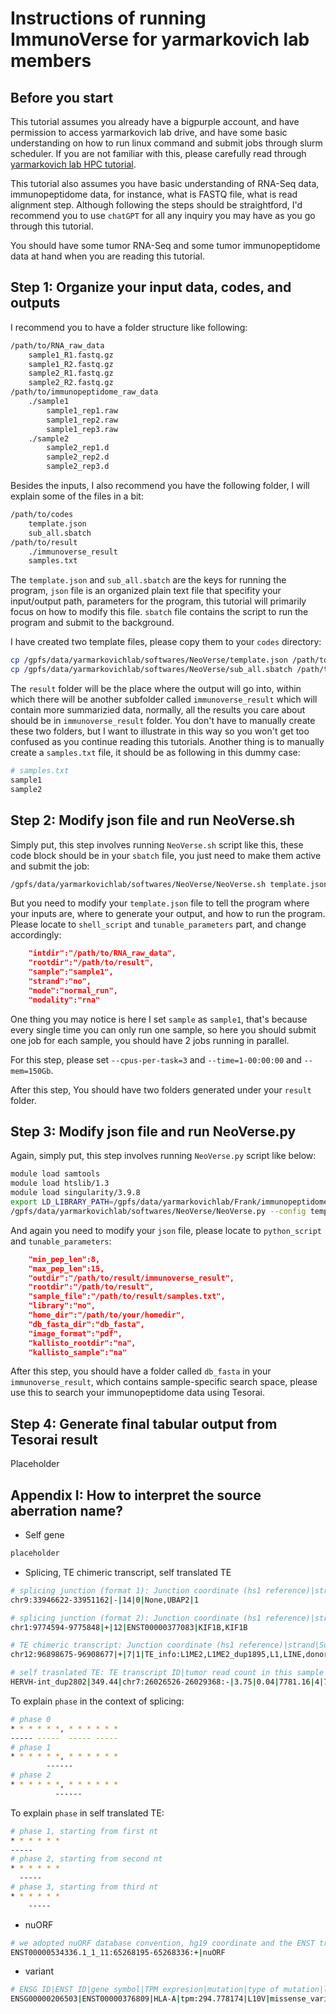 # Instructions of running ImmunoVerse for yarmarkovich lab members

## Before you start

This tutorial assumes you already have a bigpurple account, and have permission to access yarmarkovich lab drive, and have some basic understanding on how to run linux command and submit jobs through slurm scheduler. If you are not familiar with this, please carefully read through [yarmarkovich lab HPC tutorial](https://docs.google.com/document/d/14PZOJr-cr6z3JhHkEptWw5fPAztqVsmYXn3FvTKL4Zs/edit?usp=sharing).

This tutorial also assumes you have basic understanding of RNA-Seq data, immunopeptidome data, for instance, what is FASTQ file, what is read alignment step. Although following the steps should be straightford, I'd recommend you to use `chatGPT` for all any inquiry you may have as you go through this tutorial.

You should have some tumor RNA-Seq and some tumor immunopeptidome data at hand when you are reading this tutorial.

## Step 1: Organize your input data, codes, and outputs

I recommend you to have a folder structure like following:

```bash
/path/to/RNA_raw_data
    sample1_R1.fastq.gz
    sample1_R2.fastq.gz
    sample2_R1.fastq.gz
    sample2_R2.fastq.gz
/path/to/immunopeptidome_raw_data
    ./sample1
        sample1_rep1.raw
        sample1_rep2.raw
        sample1_rep3.raw
    ./sample2
        sample2_rep1.d
        sample2_rep2.d
        sample2_rep3.d
```

Besides the inputs, I also recommend you have the following folder, I will explain some of the files in a bit:

```bash
/path/to/codes
    template.json
    sub_all.sbatch
/path/to/result
    ./immunoverse_result
    samples.txt
```

The `template.json` and `sub_all.sbatch` are the keys for running the program, `json` file is an organized plain text file that specifity your input/output path, parameters for the program, this tutorial will primarily focus on how to modify this file. `sbatch` file contains the script to run the program and submit to the background.

I have created two template files, please copy them to your `codes` directory:

```bash
cp /gpfs/data/yarmarkovichlab/softwares/NeoVerse/template.json /path/to/codes
cp /gpfs/data/yarmarkovichlab/softwares/NeoVerse/sub_all.sbatch /path/to/codes
```

The `result` folder will be the place where the output will go into, within which there will be another subfolder called `immunoverse_result` which will contain more summarizied data, normally, all the results you care about should be in `immunoverse_result` folder. You don't have to manually create these two folders, but I want to illustrate in this way so you won't get too confused as you continue reading this tutorials. Another thing is to manually create a `samples.txt` file, it should be as following in this dummy case:

```bash
# samples.txt
sample1
sample2
```

## Step 2: Modify json file and run NeoVerse.sh

Simply put, this step involves running `NeoVerse.sh` script like this, these code block should be in your `sbatch` file, you just need to make them active and submit the job:

```bash
/gpfs/data/yarmarkovichlab/softwares/NeoVerse/NeoVerse.sh template.json
```

But you need to modify your `template.json` file to tell the program where your inputs are, where to generate your output, and how to run the program. Please locate to `shell_script` and `tunable_parameters` part, and change accordingly:

```json
    "intdir":"/path/to/RNA_raw_data",
    "rootdir":"/path/to/result",
    "sample":"sample1",
    "strand":"no",
    "mode":"normal_run",
    "modality":"rna"
```

One thing you may notice is here I set `sample` as `sample1`, that's because every single time you can only run one sample, so here you should submit one job for each sample, you should have 2 jobs running in parallel. 

For this step, please set `--cpus-per-task=3` and `--time=1-00:00:00` and `--mem=150Gb`.

After this step, You should have two folders generated under your `result` folder.

## Step 3: Modify json file and run NeoVerse.py 

Again, simply put, this step involves running `NeoVerse.py` script like below:

```bash
module load samtools
module load htslib/1.3
module load singularity/3.9.8
export LD_LIBRARY_PATH=/gpfs/data/yarmarkovichlab/Frank/immunopeptidome_project/engine/SNV/snv_env/lib:$LD_LIBRARY_PATH
/gpfs/data/yarmarkovichlab/softwares/NeoVerse/NeoVerse.py --config template.json --running_mode non_interactive
```

And again you need to modify your `json` file, please locate to `python_script` and `tunable_parameters`:

```json
    "min_pep_len":8,
    "max_pep_len":15,
    "outdir":"/path/to/result/immunoverse_result",
    "rootdir":"/path/to/result",
    "sample_file":"/path/to/result/samples.txt",
    "library":"no",
    "home_dir":"/path/to/your/homedir",
    "db_fasta_dir":"db_fasta",
    "image_format":"pdf",
    "kallisto_rootdir":"na",
    "kallisto_sample":"na"
```

After this step, you should have a folder called `db_fasta` in your `immunoverse_result`, which contains sample-specific search space, please use this to search your immunopeptidome data using Tesorai.

## Step 4: Generate final tabular output from Tesorai result

Placeholder

## Appendix I: How to interpret the source aberration name?

- Self gene

```bash
placeholder
```

- Splicing, TE chimeric transcript, self translated TE

```bash
# splicing junction (format 1): Junction coordinate (hs1 reference)|strand|Supporting RNA read count|phase|splicing site 1/2 gene symbols|nth discontinous peptide fragment from this junction
chr9:33946622-33951162|-|14|0|None,UBAP2|1

# splicing junction (format 2): Junction coordinate (hs1 reference)|strand|Supporting RNA read count|This junction is in a documented isoform ENST ID|splicing site 1/2 gene symbols
chr1:9774594-9775848|+|12|ENST00000377083|KIF1B,KIF1B

# TE chimeric transcript: Junction coordinate (hs1 reference)|strand|Supporting RNA read count|phase|TE element contributing to exonization (TE gene ID, TE transcript ID, TE family ID, TE class ID, server as splicing donor or acceptor, strand, coordinates)|splicing site 1/2 gene symbols|nth discontinous peptide
chr12:96898675-96908677|+|7|1|TE_info:L1ME2,L1ME2_dup1895,L1,LINE,donor,-,96897569,96898675|None,NEDD1|29

# self trasnlated TE: TE transcript ID|tumor read count in this sample|coordiante and strand|median tumor read count in tumor cohort|mean normal read count in gtex|fold change|# samples having this TE in tumor cohort|nth discontinous peptide fragment from this TE|phase|sense or anti-sense translation for TE
HERVH-int_dup2802|349.44|chr7:26026526-26029368:-|3.75|0.04|7781.16|4|71|3|sense
```

To explain `phase` in the context of splicing:

```bash
# phase 0
* * * * * *, * * * * * *
----- -----  ----- -----
# phase 1
* * * * * *, * * * * * *
        ------
# phase 2
* * * * * *, * * * * * *
          ------
```

To explain `phase` in self translated TE:

```bash
# phase 1, starting from first nt
* * * * * *
-----
# phase 2, starting from second nt
* * * * * *
  -----
# phase 3, starting from third nt
* * * * * *
    -----
```

- nuORF

```bash
# we adopted nuORF database convention, hg19 coordinate and the ENST transcript which carries this cryptic ORF
ENST00000534336.1_1_11:65268195-65268336:+|nuORF
```

- variant 

```bash
# ENSG ID|ENST ID|gene symbol|TPM expresion|mutation|type of mutation|likely RNA edit event or not|variant allele frequency or clonalities
ENSG00000206503|ENST00000376809|HLA-A|tpm:294.778174|L10V|missense_variant|possible_rna_edit_False|0.987297554779295
```







